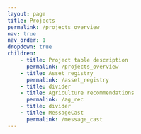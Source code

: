 ```yaml
---
layout: page
title: Projects
permalink: /projects_overview
nav: true
nav_order: 1
dropdown: true
children: 
    - title: Project table description
      permalink: /projects_overview
    - title: Asset registry
      permalink: /asset_registry
    - title: divider
    - title: Agriculture recommendations
      permalink: /ag_rec
    - title: divider
    - title: MessageCast
      permalink: /message_cast
---
```

